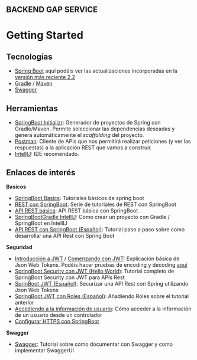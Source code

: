 ## BACKEND GAP SERVICE


# Getting Started

## Tecnologías
- [Spring Boot](https://spring.io/projects/spring-boot) aquí podéis ver las actualizaciones incorporadas en la [versión más reciente 2.2](https://github.com/spring-projects/spring-boot/wiki/Spring-Boot-2.2-Release-Notes)
- [Gradle](https://gradle.org/) / [Maven](https://maven.apache.org/)
- [Swagger](https://swagger.io/solutions/api-documentation/)

## Herramientas
- [SpringBoot Initializr](https://start.spring.io/): Generador de proyectos de Spring con Gradle/Maven. Permite seleccionar las dependencias deseadas y genera automáticamente el *scaffolding* del proyecto.
- [Postman](https://www.getpostman.com/): Cliente de APIs que nos permitirá realizar peticiones (y ver las respuestas) a la aplicación REST que vamos a construir.
- [IntellIJ](https://www.jetbrains.com/idea/): IDE recomendado.


## Enlaces de interés

**Basicos**
- [SpringBoot Basics](https://www.baeldung.com/spring-boot): Tutoriales básicos de spring boot
- [REST con SpringBoot](https://www.baeldung.com/rest-with-spring-series): Serie de tutoriales de REST con SpringBoot
- [API REST básica](https://www.baeldung.com/building-a-restful-web-service-with-spring-and-java-based-configuration): API REST básica con SpringBoot
- [SpringBootGradle IntellIJ](https://medium.com/@ziatheonlyone/spring-rest-api-part-1-configuring-spring-boot-project-intellij-idea-gradle-385d26e01429): Como crear un proyecto con Gradle / SpringBoot en IntellIJ
- [API REST con SpringBoot (Español)](https://www.adictosaltrabajo.com/2016/12/22/aplicaciones-web-con-spring-boot-capa-a-capa/): Tutorial paso a paso sobre como desarrollar una API Rest con Spring Boot

**Seguridad**
- [Introducción a JWT](https://jwt.io/introduction/) / [Comenzando con JWT](https://auth0.com/learn/json-web-tokens/): Explicación básica de Json Web Tokens. Podéis hacer pruebas de encoding y decoding [aquí](https://jwt.io/#debugger)
- [SpringBoot Security con JWT (Hello World)](https://medium.com/swlh/spring-boot-security-jwt-hello-world-example-b479e457664c): Tutorial completo de SpringBoot Security con JWT para APIs Rest
- [SprinBoot JWT (Español)](https://www.adictosaltrabajo.com/2017/09/25/securizar-un-api-rest-utilizando-json-web-tokens/): Securizar una API Rest con Spring utilizando Json Web Tokens 
- [SpringBoot JWT con Roles (Español)](https://www.adictosaltrabajo.com/2019/03/07/securizando-un-api-rest-con-jwt-y-roles/): Añadiendo Roles sobre el tutorial anterior
- [Accediendo a la información de usuario](https://www.baeldung.com/get-user-in-spring-security): Cómo acceder a la información de un usuario desde un controlador
- [Configurar HTTPS con SpringBoot](https://www.thomasvitale.com/https-spring-boot-ssl-certificate/)

**Swagger**
- [Swagger](https://www.baeldung.com/swagger-2-documentation-for-spring-rest-api): Tutorial sobre como documentar con Swagger y como implementar SwaggerUI

